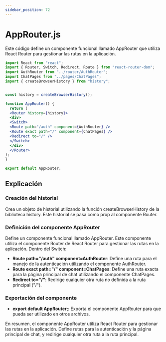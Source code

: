 ```yaml
---
sidebar_position: 72
---
```


# AppRouter.js

Este código define un componente funcional llamado AppRouter que utiliza React Router para gestionar las rutas en la aplicación.

```jsx
import React from "react";
import { Router, Switch, Redirect, Route } from "react-router-dom";
import AuthRouter from "../router/AuthRouter";
import ChatPages from "../pages/ChatPages";
import { createBrowserHistory } from "history";


const history = createBrowserHistory();

function AppRouter() {
  return (
  <Router history={history}>
  <div>
  <Switch>
  <Route path="/auth" component={AuthRouter} />
  <Route exact path="/" component={ChatPages} />
  <Redirect to="/" />
  </Switch>
  </div>
  </Router>
);
}

export default AppRouter;
```

## Explicación

### Creación del historial

Crea un objeto de historial utilizando la función createBrowserHistory de la biblioteca history. Este historial se pasa como prop al componente Router.

### Definición del componente AppRouter

Define un componente funcional llamado AppRouter. Este componente utiliza el componente Router de React Router para gestionar las rutas en la aplicación. Dentro del Switch:

- **Route path="/auth" component=AuthRouter**: Define una ruta para el manejo de la autenticación utilizando el componente AuthRouter.
- **Route exact path="/" component=ChatPages**: Define una ruta exacta para la página principal de chat utilizando el componente ChatPages.
- **Redirect to="/"**: Redirige cualquier otra ruta no definida a la ruta principal ("/").

### Exportación del componente

- **export default AppRouter;**: Exporta el componente AppRouter para que pueda ser utilizado en otros archivos.

En resumen, el componente AppRouter utiliza React Router para gestionar las rutas en la aplicación. Define rutas para la autenticación y la página principal de chat, y redirige cualquier otra ruta a la ruta principal.